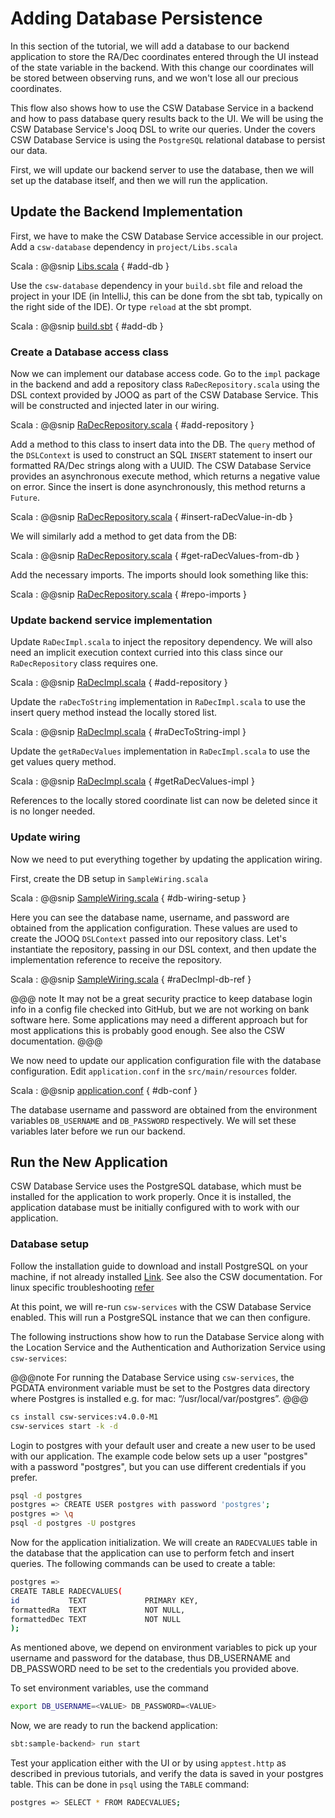 # Adding Database Persistence

In this section of the tutorial, we will add a database to our backend application to store the RA/Dec coordinates entered
through the UI instead of the state variable in the backend. With this change our coordinates will be stored between
observing runs, and we won't lose all our precious coordinates. 

This flow also shows how to use the CSW Database Service
in a backend and how to pass database query results back to the UI. We will be using the CSW Database Service's Jooq DSL to 
write our queries.  Under the covers CSW Database Service is using the `PostgreSQL` relational database to persist our data.

First, we will update our backend server to use the database, then we will set up the database itself, and then
we will run the application.

## Update the Backend Implementation

First, we have to make the CSW Database Service accessible in our project.  
Add a `csw-database` dependency in `project/Libs.scala`

Scala
: @@snip [Libs.scala](../../../../backend/project/Libs.scala) { #add-db }

Use the `csw-database` dependency in your `build.sbt` file and reload the project in your IDE (in IntelliJ, this can be
done from the sbt tab, typically on the right side of the IDE).  Or type `reload` at the sbt prompt.

Scala
: @@snip [build.sbt](../../../../backend/build.sbt) { #add-db }

### Create a Database access class

Now we can implement our database access code. Go to the `impl` package in the backend and add a repository class `RaDecRepository.scala` 
using the DSL context provided by JOOQ as part of the CSW Database Service.  This will be constructed and injected later
in our wiring.

Scala
: @@snip [RaDecRepository.scala](../../../../backend/src/main/scala/org/tmt/sample/impl/db/RaDecRepository.scala) { #add-repository }

Add a method to this class to insert data into the DB.  The `query` method of the `DSLContext` is used to construct an SQL `INSERT`
statement to insert our formatted RA/Dec strings along with a UUID. The CSW Database Service provides an 
asynchronous execute method, which returns a negative value on error.  Since the insert is done asynchronously, 
this method returns a `Future`.

Scala
: @@snip [RaDecRepository.scala](../../../../backend/src/main/scala/org/tmt/sample/impl/db/RaDecRepository.scala) { #insert-raDecValue-in-db }

We will similarly add a method to get data from the DB:

Scala
: @@snip [RaDecRepository.scala](../../../../backend/src/main/scala/org/tmt/sample/impl/db/RaDecRepository.scala) { #get-raDecValues-from-db }

Add the necessary imports.  The imports should look something like this:

Scala
: @@snip [RaDecRepository.scala](../../../../backend/src/main/scala/org/tmt/sample/impl/db/RaDecRepository.scala) { #repo-imports }


### Update backend service implementation

Update `RaDecImpl.scala` to inject the repository dependency. We will also need an implicit execution context 
curried into this class since our `RaDecRepository` class requires one.

Scala
: @@snip [RaDecImpl.scala](../../../../backend/src/main/scala/org/tmt/sample/impl/db/RaDecImpl.scala) { #add-repository  }

Update the `raDecToString` implementation in `RaDecImpl.scala` to use the insert query method instead the locally stored
list.

Scala
: @@snip [RaDecImpl.scala](../../../../backend/src/main/scala/org/tmt/sample/impl/db/RaDecImpl.scala) { #raDecToString-impl }

Update the `getRaDecValues` implementation in `RaDecImpl.scala` to use the get values query method.

Scala
: @@snip [RaDecImpl.scala](../../../../backend/src/main/scala/org/tmt/sample/impl/db/RaDecImpl.scala) { #getRaDecValues-impl }

References to the locally stored coordinate list can now be deleted since it is no longer needed.

### Update wiring

Now we need to put everything together by updating the application wiring.

First, create the DB setup in `SampleWiring.scala`

Scala
: @@snip [SampleWiring.scala](../../../../backend/src/main/scala/org/tmt/sample/impl/db/SampleWiring.scala) { #db-wiring-setup }

Here you can see the database name, username, and password are obtained from the application configuration.  These
values are used to create the JOOQ `DSLContext` passed into our repository class.  Let's instantiate the repository,
passing in our DSL context, and then update the implementation reference to receive the repository.

Scala
: @@snip [SampleWiring.scala](../../../../backend/src/main/scala/org/tmt/sample/impl/db/SampleWiring.scala) { #raDecImpl-db-ref }

@@@ note
It may not be a great security practice to keep database login info in a config file checked into GitHub, but we are not working on bank software here.
Some applications may need a different approach but for most applications this is probably good enough. See also the CSW documentation.
@@@ 

We now need to update our application configuration file with the database configuration.  Edit `application.conf` in
the `src/main/resources` folder.

Scala
: @@snip [application.conf](../../../../backend/src/main/resources/application.conf) { #db-conf }

The database username and password are obtained from the environment variables `DB_USERNAME` and `DB_PASSWORD` respectively.
We will set these variables later before we run our backend.

## Run the New Application

CSW Database Service uses the PostgreSQL database, which must be installed for the application to work properly.  Once it is installed, the 
application database must be initially configured with to work with our application.

### Database setup

Follow the installation guide to download and install PostgreSQL on your machine, if not already installed
[Link](https://www.postgresql.org/download/). See also the CSW documentation. For linux specific troubleshooting [refer](https://github.com/tmtsoftware/csw/blob/master/docs/src/main/services/database.md#database-service)

At this point, we will re-run `csw-services` with the CSW Database Service enabled.  This will run a PostgreSQL
instance that we can then configure.

The following instructions show how to run the Database Service along with the Location Service and the 
Authentication and Authorization Service using `csw-services`:

@@@note
For running the Database Service using `csw-services`, the PGDATA environment variable must be set to the 
Postgres data directory where Postgres is installed e.g. for mac: “/usr/local/var/postgres”.
@@@

```bash
cs install csw-services:v4.0.0-M1
csw-services start -k -d
```

Login to postgres with your default user and create a new user to be used with our application.  The example code 
below sets up a user "postgres" with a password "postgres", but you can use different credentials if you prefer.

```bash
psql -d postgres
postgres => CREATE USER postgres with password 'postgres';
postgres => \q
psql -d postgres -U postgres
```

Now for the application initialization. We will create an `RADECVALUES` table in the database that the application can use to perform fetch and insert queries.
The following commands can be used to create a table:

```bash
postgres =>
CREATE TABLE RADECVALUES(
id           TEXT             PRIMARY KEY,
formattedRa  TEXT             NOT NULL,
formattedDec TEXT             NOT NULL
);
```

As mentioned above, we depend on environment variables to pick up your username and password for the database, 
thus DB_USERNAME and DB_PASSWORD need to be set to the credentials you provided above.

To set environment variables, use the command

```bash
export DB_USERNAME=<VALUE> DB_PASSWORD=<VALUE>
```

Now, we are ready to run the backend application:

```bash
sbt:sample-backend> run start
```

Test your application either with the UI or by using `apptest.http` as described in previous tutorials,
and verify the data is saved in your postgres table.  This can be done in `psql` using the `TABLE` command:

```bash
postgres => SELECT * FROM RADECVALUES;
```